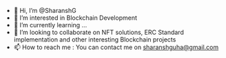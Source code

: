 - 👋 Hi, I’m @SharanshG
- 👀 I’m interested in Blockchain Development
- 🌱 I’m currently learning ...
- 💞️ I’m looking to collaborate on NFT solutions, ERC Standard implementation and other interesting Blockchain projects
- 📫 How to reach me : You can contact me on sharanshguha@gmail.com

<!---
SharanshG/SharanshG is a ✨ special ✨ repository because its `README.md` (this file) appears on your GitHub profile.
You can click the Preview link to take a look at your changes.
--->
